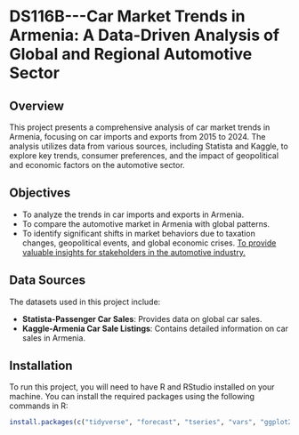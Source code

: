 # DS116B---Car Market Trends in Armenia: A Data-Driven Analysis of Global and Regional Automotive Sector


## Overview

This project presents a comprehensive analysis of car market trends in Armenia, focusing on car imports and exports from 2015 to 2024. The analysis utilizes data from various sources, including Statista and Kaggle, to explore key trends, consumer preferences, and the impact of geopolitical and economic factors on the automotive sector.

## Objectives

- To analyze the trends in car imports and exports in Armenia.
- To compare the automotive market in Armenia with global patterns.
- To identify significant shifts in market behaviors due to taxation changes, geopolitical events, and global economic crises.
[To provide valuable insights for stakeholders in the automotive industry.](https://atlas.org/api/v1/files?documentId=0d81298d-c456-4435-ade5-9c6a9d509908) 

## Data Sources

The datasets used in this project include:
- **Statista-Passenger Car Sales**: Provides data on global car sales.
- **Kaggle-Armenia Car Sale Listings**: Contains detailed information on car sales in Armenia.

## Installation

To run this project, you will need to have R and RStudio installed on your machine. You can install the required packages using the following commands in R:

```r
install.packages(c("tidyverse", "forecast", "tseries", "vars", "ggplot2"))
